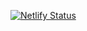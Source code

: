 [![Netlify Status](https://api.netlify.com/api/v1/badges/2d78380d-5fa9-4333-8712-5911c65fbf7b/deploy-status)](https://app.netlify.com/sites/tjh-pwa-experiments/deploys)
